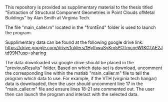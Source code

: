 This repository is provided as supplimentary material to the thesis titled "Extraction of Structural Component Geometries in Point Clouds ofMetal Buildings" by Alan Smith at Virginia Tech.

The file "main_caller.m" located in the "frontEnd" folder is used to launch the program.

Supplimentary data can be found at the following google drive link: https://drive.google.com/drive/folders/1HyIhwuSyKm5POTmcneWfKGTAE2Jtd99N?usp=sharing

The data downloaded via google drive should be placed in the "previousResults" folder. Based on which data-set is download, uncomment the corresponding line within the matlab "main_caller.m" file to tell the program which data to use. For example, if the VTH (virginia tech hangar) data is downloaded, then the user should uncomment line 17 in the "main_caller.m" file and ensure lines 18-21 are commented out. The user then can launch the program and interact with the selected data.